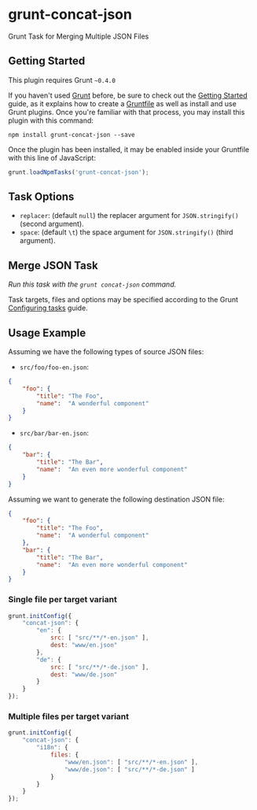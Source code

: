 # grunt-concat-json

Grunt Task for Merging Multiple JSON Files

## Getting Started

This plugin requires Grunt `~0.4.0`

If you haven't used [Grunt](http://gruntjs.com/)
before, be sure to check out the [Getting
Started](http://gruntjs.com/getting-started) guide, as it explains how
to create a [Gruntfile](http://gruntjs.com/sample-gruntfile) as well as
install and use Grunt plugins. Once you're familiar with that process,
you may install this plugin with this command:

```shell
npm install grunt-concat-json --save
```

Once the plugin has been installed, it may be enabled inside your
Gruntfile with this line of JavaScript:

```js
grunt.loadNpmTasks('grunt-concat-json');
```

## Task Options

- `replacer`: (default `null`) the replacer argument for `JSON.stringify()` (second argument).
- `space`: (default `\t`) the space argument for `JSON.stringify()` (third argument).

## Merge JSON Task

_Run this task with the `grunt concat-json` command._

Task targets, files and options may be specified according to the Grunt
[Configuring tasks](http://gruntjs.com/configuring-tasks) guide.

## Usage Example

Assuming we have the following types of source JSON files:

- `src/foo/foo-en.json`:

```json
{
    "foo": {
        "title": "The Foo",
        "name":  "A wonderful component"
    }
}
```

- `src/bar/bar-en.json`:

```json
{
    "bar": {
        "title": "The Bar",
        "name":  "An even more wonderful component"
    }
}
```

Assuming we want to generate the following destination JSON file:

```json
{
    "foo": {
        "title": "The Foo",
        "name":  "A wonderful component"
    },
    "bar": {
        "title": "The Bar",
        "name":  "An even more wonderful component"
    }
}
```

### Single file per target variant

```js
grunt.initConfig({
    "concat-json": {
        "en": {
            src: [ "src/**/*-en.json" ],
            dest: "www/en.json"
        },
        "de": {
            src: [ "src/**/*-de.json" ],
            dest: "www/de.json"
        }
    }
});
```

### Multiple files per target variant

```js
grunt.initConfig({
    "concat-json": {
        "i18n": {
            files: {
                "www/en.json": [ "src/**/*-en.json" ],
                "www/de.json": [ "src/**/*-de.json" ]
            }
        }
    }
});
```

